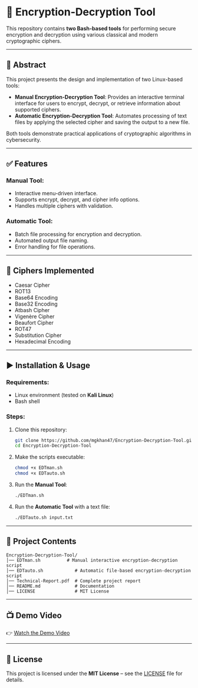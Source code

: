 # 🔐 Encryption-Decryption Tool

This repository contains **two Bash-based tools** for performing secure encryption and decryption using various classical and modern cryptographic ciphers.  

---

## 📜 Abstract  
This project presents the design and implementation of two Linux-based tools:  
- **Manual Encryption-Decryption Tool**: Provides an interactive terminal interface for users to encrypt, decrypt, or retrieve information about supported ciphers.  
- **Automatic Encryption-Decryption Tool**: Automates processing of text files by applying the selected cipher and saving the output to a new file.  

Both tools demonstrate practical applications of cryptographic algorithms in cybersecurity.

---

## ✅ Features  
### Manual Tool:
- Interactive menu-driven interface.
- Supports encrypt, decrypt, and cipher info options.
- Handles multiple ciphers with validation.

### Automatic Tool:
- Batch file processing for encryption and decryption.
- Automated output file naming.
- Error handling for file operations.

---

## 🔑 Ciphers Implemented
- Caesar Cipher  
- ROT13  
- Base64 Encoding  
- Base32 Encoding  
- Atbash Cipher  
- Vigenère Cipher  
- Beaufort Cipher  
- ROT47  
- Substitution Cipher  
- Hexadecimal Encoding  

---

## ▶ Installation & Usage  
### Requirements:
- Linux environment (tested on **Kali Linux**)
- Bash shell

### Steps:
1. Clone this repository:
   ```bash
   git clone https://github.com/mgkhan47/Encryption-Decryption-Tool.git
   cd Encryption-Decryption-Tool
   ```
2. Make the scripts executable:
   ```bash
   chmod +x EDTman.sh
   chmod +x EDTauto.sh
   ```
3. Run the **Manual Tool**:
   ```bash
   ./EDTman.sh
   ```
4. Run the **Automatic Tool** with a text file:
   ```bash
   ./EDTauto.sh input.txt
   ```

---

## 📂 Project Contents
```
Encryption-Decryption-Tool/
│── EDTman.sh          # Manual interactive encryption-decryption script
│── EDTauto.sh            # Automatic file-based encryption-decryption script
│── Technical-Report.pdf  # Complete project report
│── README.md             # Documentation
│── LICENSE               # MIT License
```

---

## 📺 Demo Video
👉 [Watch the Demo Video](https://drive.google.com/file/d/1c90RL9sABocvM3NqKFKcbuaL2Dtb3e5f/view?usp=sharing)


---

## 📜 License
This project is licensed under the **MIT License** – see the [LICENSE](LICENSE) file for details.

